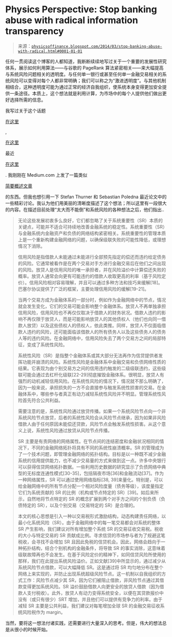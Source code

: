 <!--yml

类别：未分类

日期：2024-05-18 06:52:47

-->

# Physics Perspective: Stop banking abuse with radical information transparency

> 来源：[`physicsoffinance.blogspot.com/2014/03/stop-banking-abuse-with-radical.html#0001-01-01`](http://physicsoffinance.blogspot.com/2014/03/stop-banking-abuse-with-radical.html#0001-01-01)

任何一贯阅读这个博客的人都知道，我断断续续地写过关于一个重要的发展性研究体系，展示如何利用算法——与谷歌的 PageRank 算法紧密相关——来大幅提高与系统风险问题相关的透明度。与任何单一银行或甚至任何单一金融交易相关的系统风险可以变得对每个人都非常明确；我们可以称之为“激进透明度”。与其他机制相结合，这种透明度可能为通过正常的经济自我组织，使系统本身变得更加安全提供一条途径。本质上，这个想法就是利用计算，为市场中的每个人提供他们做出更好选择所需的信息。

我写过关于这个话题

[在这里](http://physicsoffinance.blogspot.com/2012/08/debtrank.html)

,

[在这里](http://physicsoffinance.blogspot.com/2013/02/let-there-be-light.html)

最近

[在这里](http://physicsoffinance.blogspot.com/2014/03/make-banks-less-risky-with-tax-one-they.html)

. 我刚刚在 Medium.com 上发了一篇类似

[简要概述文章](https://medium.com/p/72ab84f25e83)

的东西。但我也想引用一下 Stefan Thurner 和 Sebastian Poledna 最近论文中的一些精彩讨论。我认为他们用美丽的清晰度描述了这个想法；所以这里有一段很大的内容。在描述目前处理“太大而不能倒”和系统风险的各种想法之后，他们指出..

> 无论这些发展初衷多么良好，它们都忽略了关于系统重要性（SR）本质的关键点，可能并不适合可持续地改善金融系统的稳定性。系统重要性（SR）与金融系统内金融资产和负债的网络结构紧密相关。系统重要性的管理本质上是一个重新构建金融网络的问题，以确保级联失败的可能性降低，或理想情况下消除。
> 
> 信用风险是指借款人未能通过未能进行全部预先指定的偿还而违约给定债务的风险。它通常被看作是在两个交易对手方进行金融交易后在他们之间出现的风险。放贷人是信用风险的唯一承担者，并在风险溢价中计算偿还失败的概率。放贷人通常会向更有可能违约的借款人收取更高的利率（基于风险定价）。信用风险相对容易理解，并且可以通过多种方法和技巧来缓解[18]。巴塞尔协议提供了广泛的框架，主要处理信用风险的缓解[19-21]。
> 
> 当两个交易方成为金融体系的一部分时，例如作为金融网络中的节点，情况就会发生变化，它们的交易可能会影响整个金融体系。放贷人不再单独承担信用风险，信用风险也不再仅仅取决于借款人的财务状况。借款人违约的影响不再仅限于放贷人，而是可能影响放贷人的其他债权人（他们也向同一借款人放贷）以及这些债权人的债权人，依此类推。同样，放贷人不仅面临借款人违约的风险，还可能面临该借款人的所有债务人以及这些债务人的债务人等的违约风险。在金融网络中，信用风险失去了两个交易方之间的局部特征，变成了系统性风险。
> 
> 系统性风险（SR）是指整个金融体系或其大部分无法再作为信贷提供者发挥功能并崩溃的风险。系统性风险是金融体系中金融交易和负债网络性质的结果。它表现为由个别交易方之间的信用违约触发的二级级联违约，这些级联可能会通过去杠杆化级联[22-29]彻底摧毁金融体系。很明显，放贷人有强烈的动机减轻信用风险。在系统性风险的情况下，情况就不那么明确了，因为一般来说，承担损失的一方不会直接参与触发系统性损害的交易。在金融体系中，哪些参与者真正有动力减轻系统性风险并不明显。管理系统性风险首先符合公共利益。
> 
> 需要注意的是，系统性风险通过放贷传播。如果一个系统风险节点向一个非系统风险节点放贷，后者的系统性风险会从风险节点继承，因为如果非风险借款人由于任何原因未能偿还贷款，风险节点会触发系统性损害。从这个意义上说，系统性风险通过放贷从风险节点传播。
> 
> SR 主要是有责网络的网络属性。在节点间的连结密度和金融状况相同的情况下，不同的金融网络拓扑将具有不同的系统性崩溃概率。SR 的管理成为了一个技术问题，即管理金融网络的拓扑结构。目标是以一种既不减少金融系统的信用提供能力，也不减少交易量的方式来做到这一点。许多中央银行可以获得信贷网络拓扑数据。一些利用历史数据的研究显示了负债网络中典型的无标度连通性模式[30-35]，包括隔夜市场[36]和金融流动[37]。作为一种网络属性，SR 可以通过使用网络指标[38, 39]来量化。特别是，可以给金融网络中的所有节点分配一个相对风险度量（债务等级），该度量指定它们为系统贡献的 SR 的比例（机构或节点特定的 SR）[39]。如后来所示，自然地将节点特定的 SR 的概念扩展到两个对手方之间的个别负债（负债特定的 SR），以及个别交易（交易特定的 SR）是合理的。
> 
> 本文的核心思想是引入一种以交易税形式激励结构，动态构建责任网络，以最小化系统风险（SR）。由于金融网络中的每一笔交易都会对系统的整体 SR 产生影响，我们建议对所有增加整个系统 SR 的交易征收交易税。税收的大小与特定交易的 SR 贡献成比例。寻求信贷的市场参与者为了规避这笔税收，会寻找不会增加 SR 且因此免税的信贷机会。因此，网络会趋向于一种拓扑结构，结合个别机构的金融条件，将导致 SR 的事实消除，这意味着级联故障再也不会发生。在基于风险定价的精神下，如同信贷风险所使用的那样，我们在此提出系统风险溢价。正如文献[39]中所显示的，通过减少从系统风险节点借款，可以大幅降低 SR。这是通过将 SR 均匀地分布在整个网络上来实现的，并防止出现系统超级风险节点。这一机制以自我组织的方式工作：风险节点减少其 SR，因为它们被阻止借款，非风险节点通过其借款变得更加系统风险。SR 溢价鼓励借款人向更安全的放贷人借款（因为借款人支付税收）。此外，放贷人有动力变得系统安全，以便在其贷款报价中没有（或只有很少）SRT 增加，并且他们可以提供有竞争力的利率。由于减轻 SR 主要是公共利益，我们建议对每笔增加全球 SR 的金融交易征收系统风险税作为 margin。

当然，要将这一想法付诸实践，还需要进行大量深入的思考。但是，伟大的想法总是从很小的时候开始。
